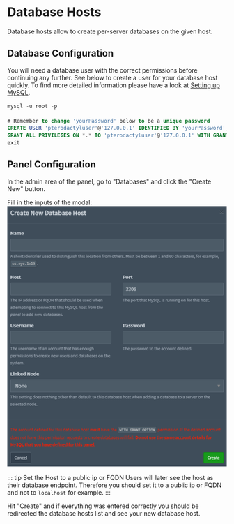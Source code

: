 # Database Hosts

Database hosts allow to create per-server databases on the given host.

## Database Configuration

You will need a database user with the correct permissions before
continuing any further. See below to create a user for your database host quickly. To find more detailed information
please have a look at [Setting up MySQL](/tutorials/mysql_setup.html#creating-a-database-host-for-nodes).

```sql
mysql -u root -p

# Remember to change 'yourPassword' below to be a unique password
CREATE USER 'pterodactyluser'@'127.0.0.1' IDENTIFIED BY 'yourPassword';
GRANT ALL PRIVILEGES ON *.* TO 'pterodactyluser'@'127.0.0.1' WITH GRANT OPTION;
exit
```

## Panel Configuration

In the admin area of the panel, go to "Databases" and click the "Create New" button.

Fill in the inputs of the modal:
![](./../.vuepress/public/create_new_database_host.png)

::: tip Set the Host to a public ip or FQDN
Users will later see the host as their database endpoint. Therefore you should set it to a public ip or FQDN and not to `localhost` for example.
:::

Hit "Create" and if everything was entered correctly you should be redirected the database hosts list and see your new database host.
